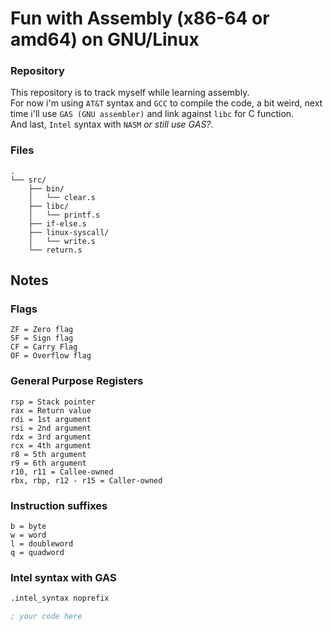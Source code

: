 # Fun with Assembly (x86-64 or amd64) on GNU/Linux

### Repository
This repository is to track myself while learning assembly.<br/>
For now i'm using `AT&T` syntax and `GCC` to compile the code, a bit weird,
next time i'll use `GAS (GNU assembler)` and link against `libc`
for C function.<br/>
And last, `Intel` syntax with `NASM` *or still use GAS?*.

### Files
```
.
└── src/
    ├── bin/
    │   └── clear.s
    ├── libc/
    │   └── printf.s
    ├── if-else.s
    ├── linux-syscall/
    │   └── write.s
    └── return.s
```

## Notes

### Flags
```
ZF = Zero flag
SF = Sign flag
CF = Carry Flag
OF = Overflow flag
```

### General Purpose Registers
```
rsp = Stack pointer
rax = Return value
rdi = 1st argument
rsi = 2nd argument
rdx = 3rd argument
rcx = 4th argument
r8 = 5th argument
r9 = 6th argument
r10, r11 = Callee-owned
rbx, rbp, r12 - r15 = Caller-owned
```

### Instruction suffixes
```
b = byte
w = word
l = doubleword
q = quadword
```

### Intel syntax with GAS
```asm
.intel_syntax noprefix

; your code here
```
